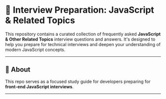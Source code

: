 # 📘 Interview Preparation: JavaScript & Related Topics

This repository contains a curated collection of frequently asked **JavaScript & Other Related Topics** interview questions and answers. 
It's designed to help you prepare for technical interviews and deepen your understanding of modern JavaScript concepts.

---

## 📖 About

This repo serves as a focused study guide for developers preparing for **front-end JavaScript interviews**.

---
